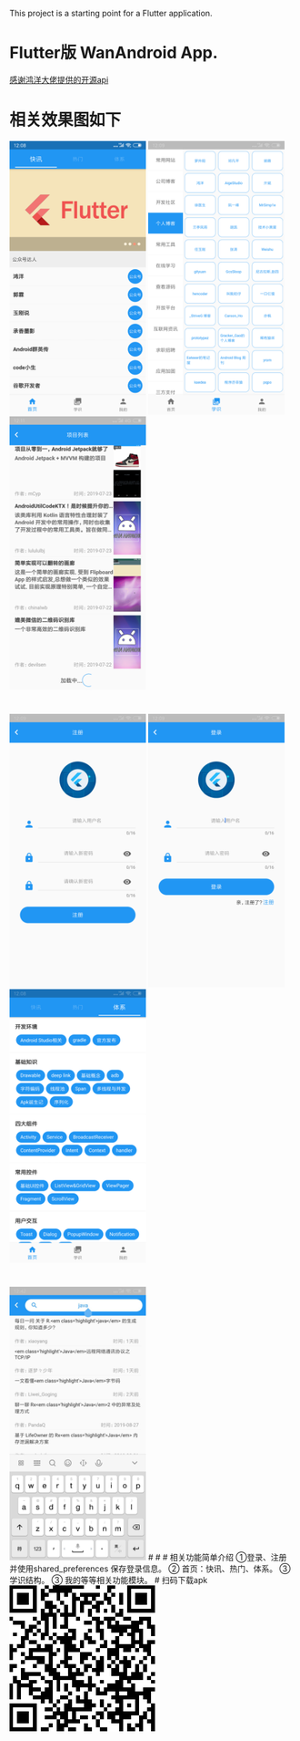 This project is a starting point for a Flutter application.
#  Flutter版 WanAndroid App.
<div>
   <p> <a href="https://www.wanandroid.com/blog/show/2">感谢鸿洋大佬提供的开源api</a></p>
<div>

# 相关效果图如下
 <img src="https://github.com/Liuruiwen/flutter_go/blob/master/image/show1.png" width="240">  <img src="https://github.com/Liuruiwen/flutter_go/blob/master/image/show2.png" width="240">  <img src="https://github.com/Liuruiwen/flutter_go/blob/master/image/show3.png" width="240">
 #
  <img src="https://github.com/Liuruiwen/flutter_go/blob/master/image/show4.png" width="240">  <img src="https://github.com/Liuruiwen/flutter_go/blob/master/image/show5.png" width="240">  <img src="https://github.com/Liuruiwen/flutter_go/blob/master/image/show6.png" width="240">
  #
   <img src="https://github.com/Liuruiwen/flutter_go/blob/master/image/show7.jpg" width="240"> 
 # # # 相关功能简单介绍
      ①登录、注册 并使用shared_preferences 保存登录信息。  
      ② 首页：快讯、热门、体系。  
      ③ 学识结构。  
      ③ 我的等等相关功能模块。  
 # 扫码下载apk
     <img src="https://github.com/Liuruiwen/flutter_go/blob/master/image/apk_code.png"> 
 
</div>


